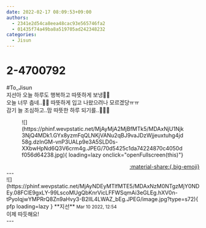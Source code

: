 ```yaml
---
date: 2022-02-17 08:09:53+09:00
authors:
  - 2341e2d54ca8eea48cac93e565746fa2
  - 01435f74a49ba8a519705ad242348232
categories:
  - Jisun
---
```


# 2-4700792

<div class="post-container" markdown="1">
<div class="content-container md-sidebar__scrollwrap" markdown="1">

\#To_Jisun<br>지선아 오늘 하루도 행복하고 따뜻하게 보냉🥰🥰<br>오늘 너무 춥네..🥶🥶 따뜻하게 입고 나왔으려나 모르겠당ㅠㅠ<br>감기 늘 조심하고..맘 따뜻한 하루 되기를..🥰🥰🥰
<figure markdown="1">
![](https://phinf.wevpstatic.net/MjAyMjA2MjBfMTk5/MDAxNjU1Njk3NjQ4MDk1.GYx8yzmFqQLNKjVANu2qBJ9vaJDzWjjeuxtuhg4jd58g.dzInGM-vnP3UALp9e3A5SLD0s-XXbwHpNd6Q3V6crm4g.JPEG/70d5425c1da74224870c4050df056d64238.jpg){ loading=lazy onclick="openFullscreen(this)"}
</figure>


</div>
</div>

<div style="text-align: right;" markdown="1">
<a href="https://weverse.io/fromis9/fanpost/2-4700792" style="text-align: right;">:material-share:{.big-emoji}</a>
</div>
---

<div class="comments-container md-sidebar__scrollwrap" markdown="1">
<div class="comment" markdown="1">
<div class='id-container' markdown="1">
![](https://phinf.wevpstatic.net/MjAyNDEyMTlfMTE5/MDAxNzM0NTgzMjY0NDEy.08FClE9gxLY-99LscoMUgQbKnrVicLFFWSqmAi3eGLEg.hXV0n-tPyoIqjwYMPRrQ8Zn9aHvy3-B2llL4LWAZ_bEg.JPEG/image.jpg?type=s72){ pfp loading=lazy }
**<span class="artist">지선</span>** <small>Mar 10 2022, 12:54</small><br>
</div>
<div class='comment-body' markdown="1">
이제 따듯해요!
</div>
</div>
</div>
---
